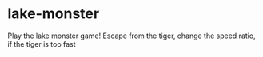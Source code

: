 # lake-monster
Play the lake monster game! Escape from the tiger, change the speed ratio, if the tiger is too fast
